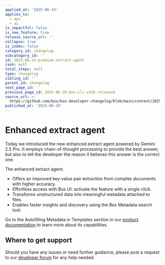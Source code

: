 ```yaml
---
applied_at: '2025-06-24'
applies_to:
  - api
  - ai
is_impactful: false
is_new_feature: true
release_source_url: ''
collapse: true
is_index: false
category_id: changelog
subcategory_id: ''
id: 2025-06-24-premium-extract-agent
rank: null
total_steps: null
type: changelog
sibling_id: ''
parent_id: changelog
next_page_id: ''
previous_page_id: 2025-06-20-box-cli-v420-released
source_url: >-
  https://github.com/box/box-developer-changelog/blob/main/content/2025/06-24-premium-extract-agent.md
published_at: '2025-06-24'
---
```

# Enhanced extract agent

Today we introduced the new enhanced extract agent powered by Gemini 2.5 Pro. It employs chain-of-thought
processing to provide the best answer, but also to tell the developer the reason it believes this answer is the correct one.

The enhanced extract agent:

* Offers an improved key-value pair extraction from complex documents with higher accuracy.
* Effortless access with Box UI: activate the feature with a single click.
* Transforms unstructured data into meaningful metadata attached to files.
* Enables faster insights and discovery using the Box Metadata search tool.

Go to the Autofilling Metadata in Templates section in our [product documentation][1] to learn more about its capabilities.

<!-- more -->

## Where to get support

Should you have any issues or need further guidance, please post a request to our [developer forum][2] for any help needed.

[1]: https://support.box.com/hc/en-us/articles/360044196173-Using-Metadata
[2]: https://forum.box.com/